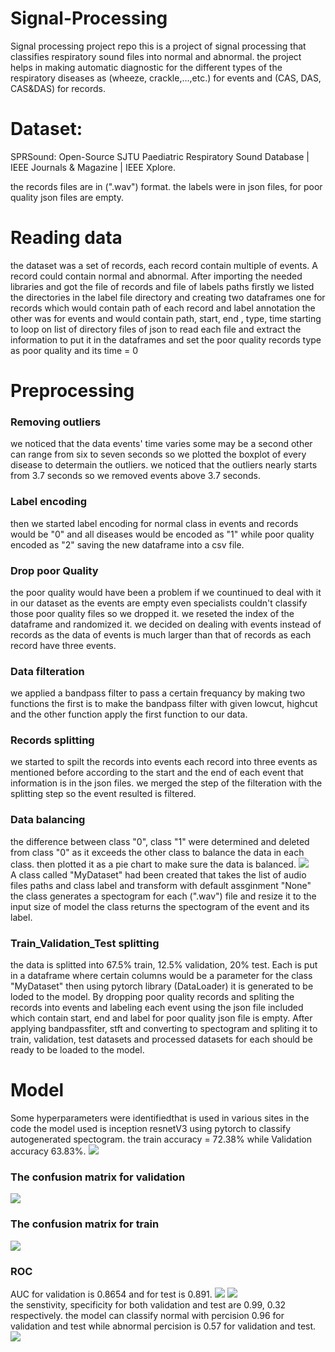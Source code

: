 # Signal-Processing
Signal processing project repo
this is a project of signal processing that classifies respiratory sound files into normal and abnormal.
the project helps in making automatic diagnostic for the different types of the respiratory diseases as (wheeze, crackle,...,etc.) for events and (CAS, DAS, CAS&DAS) for records.
# Dataset:
SPRSound: Open-Source SJTU Paediatric Respiratory Sound Database | IEEE Journals & Magazine | IEEE Xplore.

the records files are in (".wav") format. 
the labels were in json files, for poor quality json files are empty. 
# Reading data
the dataset was a set of records, each record contain multiple of events. A record could contain normal and abnormal.
After importing the needed libraries and got the file of records and file of labels paths 
firstly we listed the directories in the label file directory and creating two dataframes one for records which would contain path of each record and label annotation the other was for events and would contain path, start, end , type, time 
starting to loop on list of directory files of json to read each file and extract the information to put it in the dataframes and set the poor quality records type as poor quality and its time = 0 
# Preprocessing
### Removing outliers
we noticed that the data events' time varies some may be a second other can range from six to seven seconds so we plotted the boxplot of every disease to determain the outliers. we noticed that the outliers nearly starts from 3.7 seconds so we removed events above 3.7 seconds.
### Label encoding
then we started label encoding for normal class in events and records would be "0" and all diseases would be encoded as "1" while poor quality encoded as "2" saving the new dataframe into a csv file.
### Drop poor Quality
the poor quality would have been a problem if we countinued to deal with it in our dataset as the events are empty even specialists couldn't classify those poor quality files so we dropped it.
we reseted the index of the dataframe and randomized it.
we decided on dealing with events instead of records as the data of events is much larger than that of records as each record have three events. 
### Data filteration
we applied a bandpass filter to pass a certain frequancy by making two functions the first is to make the bandpass filter with given lowcut, highcut and the other function apply the first function to our data.
### Records splitting
we started to spilt the records into events each record into three events as mentioned before according to the start and the end of each event that information is in the json files. we merged the step of the filteration with the splitting step so the event resulted is filtered. 
### Data balancing
 the difference between class "0", class "1" were determined and deleted from class "0" as it exceeds the other class to balance the data in each class. then plotted it as a pie chart to make sure the data is balanced.
<img src="https://github.com/SalmaSameh02/Signal-Processing/blob/e7d0cc5f1a9d1971af96b8659d406cb1c05b8d11/chart%20for%20data%20after%20balancing.png"><Br>
A class called "MyDataset" had been created that takes the list of audio files paths and class label and transform with default assginment "None" the class generates a spectogram for each (".wav") file and resize it to the input size of model the class returns the spectogram of the event and its label.
### Train_Validation_Test splitting
the data is splitted into 67.5% train, 12.5% validation, 20% test. Each is put in a dataframe where certain columns would be a parameter for the class "MyDataset" then using pytorch library (DataLoader) it is generated to be loded to the model.
By dropping poor quality records and spliting the records into events and labeling each event using the json file included which contain start, end and label for poor quality json file is empty. After applying bandpassfiter, stft and converting to spectogram and spliting it to train, validation, test datasets and processed datasets for each should be ready to be loaded to the model.
# Model
Some hyperparameters were identifiedthat is used in various sites in the code
the model used is inception resnetV3 using pytorch to classify autogenerated spectogram.
the train accuracy = 72.38% while Validation accuracy 63.83%.
<img src="https://github.com/SalmaSameh02/Signal-Processing/blob/a2bea407f437cba0b90bdc991e3259131301d7f7/Accuracy.png"><Br>
### The confusion matrix for validation
<img src="https://github.com/SalmaSameh02/Signal-Processing/blob/a2bea407f437cba0b90bdc991e3259131301d7f7/Confussion%20matrix%20for%20validation.png"><Br>
### The confusion matrix for train
<img src="https://github.com/SalmaSameh02/Signal-Processing/blob/a2bea407f437cba0b90bdc991e3259131301d7f7/Confussion%20matrix%20for%20test.png"><Br>
### ROC 
AUC for validation is 0.8654 and for test is 0.891.
<img src="https://github.com/SalmaSameh02/Signal-Processing/blob/a2bea407f437cba0b90bdc991e3259131301d7f7/ROC%20for%20vaidation.png">
<img src="https://github.com/SalmaSameh02/Signal-Processing/blob/a2bea407f437cba0b90bdc991e3259131301d7f7/ROC%20for%20test.png"><Br>
the senstivity, specificity for both validation and test are 0.99, 0.32 respectively.
the model can classify normal with percision 0.96 for validation and test while abnormal percision is 0.57 for validation and test.
<img src="https://github.com/SalmaSameh02/Signal-Processing/blob/a2bea407f437cba0b90bdc991e3259131301d7f7/senstivity%2C%20specificity%20for%20validation.png"><Br>

